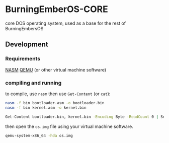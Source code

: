 # BurningEmberOS-CORE
core DOS operating system, used as a base for the rest of BurningEmbersOS

## Development
### Requirements
[NASM](https://www.nasm.us)
[QEMU](https://www.qemu.org) (or other virtual machine software)

### compiling and running
to compile, use `nasm` then use `Get-Content` (or `cat`):
```sh
nasm -f bin bootloader.asm -o bootloader.bin
nasm -f bin kernel.asm -o kernel.bin

Get-Content bootloader.bin, kernel.bin -Encoding Byte -ReadCount 0 | Set-Content os.img -Encoding Byte
```

then open the `os.img` file using your virtual machine software.
```sh
qemu-system-x86_64 -hda os.img
```